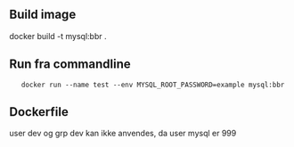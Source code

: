 ## Build image

docker build -t mysql:bbr .


## Run fra commandline

```
   docker run --name test --env MYSQL_ROOT_PASSWORD=example mysql:bbr
```


## Dockerfile

user dev og grp dev kan ikke anvendes, da user mysql er 999

